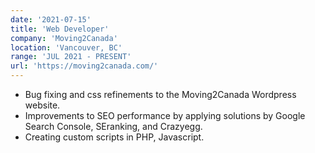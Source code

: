 ```yaml
---
date: '2021-07-15'
title: 'Web Developer'
company: 'Moving2Canada'
location: 'Vancouver, BC'
range: 'JUL 2021 - PRESENT'
url: 'https://moving2canada.com/'
---
```


- Bug fixing and css refinements to the Moving2Canada Wordpress website.
- Improvements to SEO performance by applying solutions by Google Search Console, SEranking, and Crazyegg.
- Creating custom scripts in PHP, Javascript.
